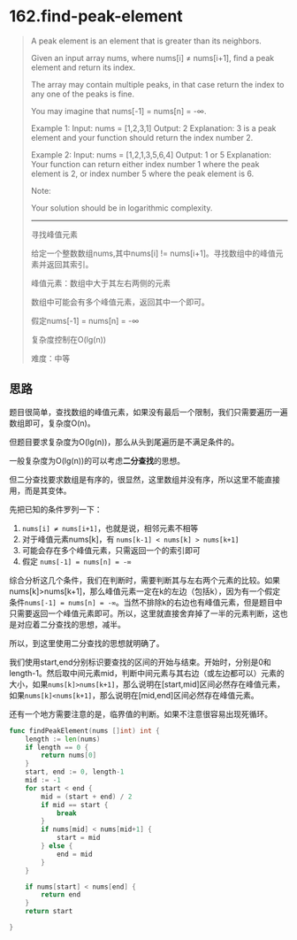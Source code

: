# 162.find-peak-element

> A peak element is an element that is greater than its neighbors.
>
> Given an input array nums, where nums[i] ≠ nums[i+1], find a peak element
> and return its index.
>
> The array may contain multiple peaks, in that case return the index to any
> one of the peaks is fine.
>
> You may imagine that nums[-1] = nums[n] = -∞.
>
> Example 1:
> Input: nums = [1,2,3,1]
> Output: 2
> Explanation: 3 is a peak element and your function should return the index
> number 2.
>
> Example 2:
> Input: nums = [1,2,1,3,5,6,4]
> Output: 1 or 5
> Explanation: Your function can return either index number 1 where the peak
> element is 2,
> or index number 5 where the peak element is 6.
>
>
> Note:
>
> Your solution should be in logarithmic complexity.
>
> ----
>
> 寻找峰值元素
>
> 给定一个整数数组nums,其中nums[i] != nums[i+1]。寻找数组中的峰值元素并返回其索引。
>
> 峰值元素：数组中大于其左右两侧的元素
>
> 数组中可能会有多个峰值元素，返回其中一个即可。
>
> 假定nums[-1] = nums[n] = -∞
>
> 复杂度控制在O(lg(n))
>
> 难度：中等

## 思路

题目很简单，查找数组的峰值元素，如果没有最后一个限制，我们只需要遍历一遍数组即可，复杂度O(n)。

但题目要求复杂度为O(lg(n))，那么从头到尾遍历是不满足条件的。

一般复杂度为O(lg(n))的可以考虑**二分查找**的思想。

但二分查找要求数组是有序的，很显然，这里数组并没有序，所以这里不能直接用，而是其变体。

先把已知的条件罗列一下：
1. `nums[i] ≠ nums[i+1]`，也就是说，相邻元素不相等
2. 对于峰值元素nums[k]，有 `nums[k-1] < nums[k] > nums[k+1]`
3. 可能会存在多个峰值元素，只需返回一个的索引即可
4. 假定 `nums[-1] = nums[n] = -∞`

综合分析这几个条件，我们在判断时，需要判断其与左右两个元素的比较。如果 nums[k]>nums[k+1]，那么峰值元素一定在k的左边（包括k），因为有一个假定条件`nums[-1] = nums[n] = -∞`。当然不排除k的右边也有峰值元素，但是题目中只需要返回一个峰值元素即可。所以，这里就直接舍弃掉了一半的元素判断，这也是对应着二分查找的思想，减半。

所以，到这里使用二分查找的思想就明确了。

我们使用start,end分别标识要查找的区间的开始与结束。开始时，分别是0和length-1。然后取中间元素mid，判断中间元素与其右边（或左边都可以）元素的大小，如果`nums[k]>nums[k+1]`，那么说明在[start,mid]区间必然存在峰值元素，如果`nums[k]<nums[k+1]`，那么说明在[mid,end]区间必然存在峰值元素。

还有一个地方需要注意的是，临界值的判断。如果不注意很容易出现死循环。

```go
func findPeakElement(nums []int) int {
    length := len(nums)
    if length == 0 {
        return nums[0]
    }
    start, end := 0, length-1
    mid := -1
    for start < end {
        mid = (start + end) / 2
        if mid == start {
            break
        }
        if nums[mid] < nums[mid+1] {
            start = mid
        } else {
            end = mid
        }
    }

    if nums[start] < nums[end] {
        return end
    }
    return start

}
```
